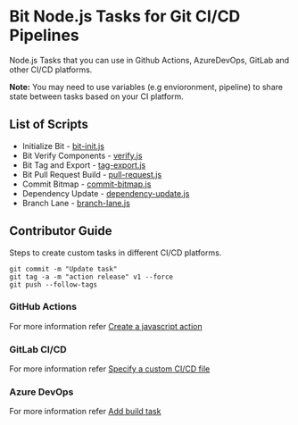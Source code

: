 # Bit Node.js Tasks for Git CI/CD Pipelines
Node.js Tasks that you can use in Github Actions, AzureDevOps, GitLab and other CI/CD platforms.

**Note:** You may need to use variables (e.g envioronment, pipeline) to share state between tasks based on your CI platform.

## List of Scripts

- Initialize Bit - [bit-init.js](/scripts/bit-init.js)
- Bit Verify Components - [verify.js](/scripts/verify.js)
- Bit Tag and Export - [tag-export.js](/scripts/tag-export.js)
- Bit Pull Request Build - [pull-request.js](/scripts/pull-request.js)
- Commit Bitmap - [commit-bitmap.js](/scripts/commit-bitmap.js)
- Dependency Update - [dependency-update.js](/scripts/dependency-update.js)
- Branch Lane - [branch-lane.js](/scripts/branch-lane.js)

## Contributor Guide

Steps to create custom tasks in different CI/CD platforms.

```
git commit -m "Update task"
git tag -a -m "action release" v1 --force
git push --follow-tags
```

### GitHub Actions

For more information refer [Create a javascript action](https://docs.github.com/en/actions/creating-actions/creating-a-javascript-action)

### GitLab CI/CD

For more information refer [Specify a custom CI/CD file](https://docs.gitlab.com/ee/ci/pipelines/settings.html#specify-a-custom-cicd-configuration-file)

### Azure DevOps

For more information refer [Add build task](https://learn.microsoft.com/en-us/azure/devops/extend/develop/add-build-task?view=azure-devops)
